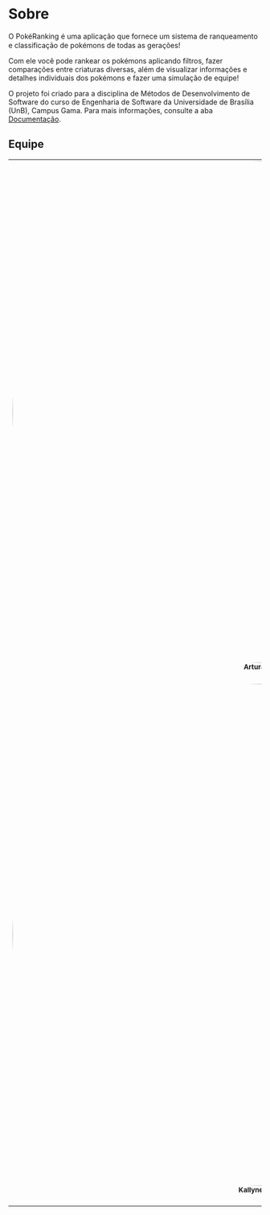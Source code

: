 # Sobre
O PokéRanking é uma aplicação que fornece um sistema de ranqueamento e classificação de pokémons de todas as gerações! <img src="https://thumbs.gfycat.com/SharpBriefAsianlion.webp" width="20" height="15" />

Com ele você pode rankear os pokémons aplicando filtros, fazer comparações entre criaturas diversas, além de visualizar informações e detalhes individuais dos pokémons e fazer uma simulação de equipe!

O projeto foi criado para a disciplina de Métodos de Desenvolvimento de Software do curso de Engenharia de Software da Universidade de Brasília (UnB), Campus Gama. Para mais informações, consulte a aba [Documentação](Documentação/Termo-de-Abertura.md).

## Equipe
<table>
    <tr>
     <!-- Artur   -->
        <td align="center"><a href="https://github.com/artur-seppa">
        <img style="border-radius: 50%;" src="https://avatars.githubusercontent.com/u/82611794?v=4" width="1000px;" alt=""/>
        <br /><sub><b>Artur Seppa</b><br></sub></a><br /></td>
     <!-- Charles -->
        <td align="center"><a href="https://github.com/charles-serafim">
        <img style="border-radius: 50%;" src="https://avatars.githubusercontent.com/u/75335915?v=4"width="1000px;" alt=""/>
        <br /><sub><b>Charles Morais</b><br></sub></a><br /></td>
     <!-- João  -->
        <td align="center"><a href="https://github.com/JoaoSchmitz">
        <img style="border-radius: 50%;" src="https://avatars.githubusercontent.com/u/79875786?v=4" width="1000px;" alt=""/>
        <br /><sub><b>João Schmitz</b><br></sub></a><br /></td>
     <!-- Júlio -->
        <td align="center"><a href="https://github.com/Julio-eng">
        <img style="border-radius: 50%;" src="https://avatars.githubusercontent.com/u/78378116?v=4" width="1000px;" alt=""/>
        <br /><sub><b>Júlio César</b><br></sub></a><br /></td>
    </tr>
    <tr>
     <!-- Kallyne  -->
        <td align="center"><a href="https://github.com/kazpmcd">
        <img style="border-radius: 50%;" src="https://avatars.githubusercontent.com/u/71143609?v=4" width="1000px;" alt=""/>
        <br /><sub><b>Kallyne Passos</b><br></sub></a><br/></td>
     <!-- Leonardo -->
        <td align="center"><a href="https://github.com/Leonardo0o0">
        <img style="border-radius: 50%;" src="https://avatars.githubusercontent.com/u/82467659?v=4" width="1000px;" alt=""/>
        <br /><sub><b>Leonardo Sobrinho</b><br></sub></a><br/></td>
     <!-- Maciel -->
        <td align="center"><a href="https://github.com/macieljuniormax">
        <img style="border-radius: 50%;" src="https://avatars.githubusercontent.com/u/66387901?v=4" width="1000px;" alt=""/>
        <br /><sub><b>Maciel Júnior</b><br></sub></a><br/></td>
     <!-- Thiago -->
        <td align="center"><a href="https://github.com/Thiago-Cerq">
        <img style="border-radius: 50%;" src="https://avatars.githubusercontent.com/u/65683663?v=4" width="1000px;" alt=""/>
        <br /><sub><b>Thiago Borges</b><br></sub></a><br/></td>
    </tr>
    </table>